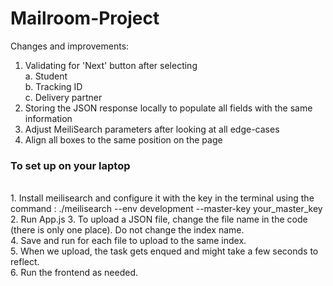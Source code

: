 # Mailroom-Project
Changes and improvements: 
1. Validating for 'Next' button after selecting<br>
   a. Student<br>
   b. Tracking ID<br>
   c. Delivery partner<br>
2. Storing the JSON response locally to populate all fields with the same information
3. Adjust MeiliSearch parameters after looking at all edge-cases
4. Align all boxes to the same position on the page

<h3>To set up on your laptop</h3><br>
1. Install meilisearch and configure it with the key in the terminal using the command : ./meilisearch --env development --master-key your_master_key <br>
2. Run App.js
3. To upload a JSON file, change the file name in the code (there is only one place). Do not change the index name.<br>
4. Save and run for each file to upload to the same index. <br>
5. When we upload, the task gets enqued and might take a few seconds to reflect.<br>
6. Run the frontend as needed. <br>
